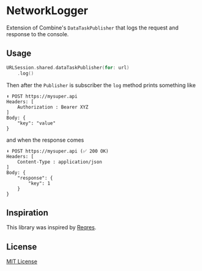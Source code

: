 # NetworkLogger

Extension of Combine's `DataTaskPublisher` that logs the request and response to the console.

## Usage

```swift
URLSession.shared.dataTaskPublisher(for: url)
    .log()
```

Then after the `Publisher` is subscriber the `log` method prints something like
```
⬆️ POST https://mysuper.api
Headers: [
    Authorization : Bearer XYZ
]
Body: {
    "key": "value"
}
```

and when the response comes

```
⬇️ POST https://mysuper.api (✅ 200 OK)
Headers: [
    Content-Type : application/json
]
Body: {
    "response": {
        "key": 1
    }
}
```

## Inspiration

This library was inspired by [Reqres](https://github.com/AckeeCZ/Reqres).

## License

[MIT License](LICENSE)
